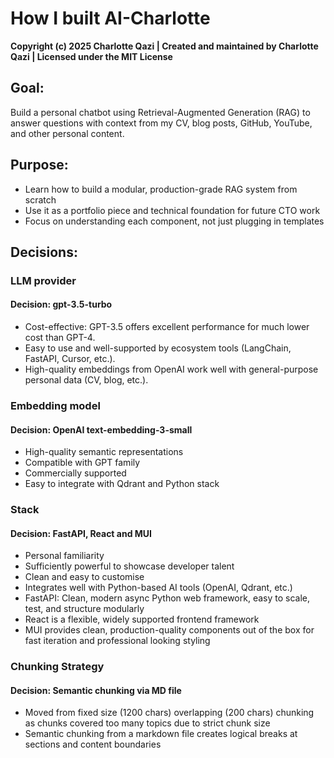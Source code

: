 # How I built AI-Charlotte

**Copyright (c) 2025 Charlotte Qazi | Created and maintained by Charlotte Qazi | Licensed under the MIT License**

## Goal:

Build a personal chatbot using Retrieval-Augmented Generation (RAG) to answer questions with context from my CV, blog posts, GitHub, YouTube, and other personal content.

## Purpose:

- Learn how to build a modular, production-grade RAG system from scratch
- Use it as a portfolio piece and technical foundation for future CTO work
- Focus on understanding each component, not just plugging in templates


## Decisions:

### LLM provider

#### Decision: gpt-3.5-turbo

- Cost-effective: GPT-3.5 offers excellent performance for much lower cost than GPT-4.
- Easy to use and well-supported by ecosystem tools (LangChain, FastAPI, Cursor, etc.).
- High-quality embeddings from OpenAI work well with general-purpose personal data (CV, blog, etc.).

### Embedding model

#### Decision: OpenAI text-embedding-3-small

- High-quality semantic representations
- Compatible with GPT family
- Commercially supported
- Easy to integrate with Qdrant and Python stack

### Stack

#### Decision: FastAPI, React and MUI

- Personal familiarity
- Sufficiently powerful to showcase developer talent
- Clean and easy to customise
- Integrates well with Python-based AI tools (OpenAI, Qdrant, etc.)
- FastAPI: Clean, modern async Python web framework, easy to scale, test, and structure modularly
- React is a flexible, widely supported frontend framework
- MUI provides clean, production-quality components out of the box for fast iteration and professional looking styling

### Chunking Strategy

#### Decision: Semantic chunking via MD file

- Moved from fixed size (1200 chars) overlapping (200 chars) chunking as chunks covered too many topics due to strict chunk size
- Semantic chunking from a markdown file creates logical breaks at sections and content boundaries
